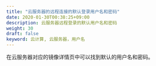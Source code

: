 ```yaml
---
title: "云服务器的远程连接的默认登录用户名和密码"
date: 2020-01-30T00:38:25+09:00
description: 云服务器远程登录的默认用户名和密码
weight: 30
draft: false
keyword: 云计算, 云服务器，用户名
---
```


在云服务器对应的镜像详情页中可以找到默认的用户名和密码。